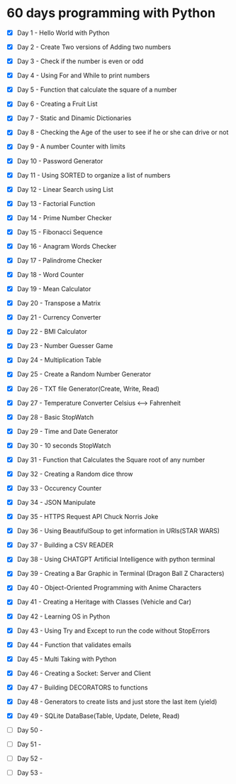 # 60 days programming with Python

- [x] Day 1 - Hello World with Python
- [x] Day 2 - Create Two versions of Adding two numbers
- [x] Day 3 - Check if the number is even or odd 
- [x] Day 4 - Using For and While to print numbers
- [x] Day 5 - Function that calculate the square of a number
- [x] Day 6 - Creating a Fruit List
- [x] Day 7 - Static and Dinamic Dictionaries
- [x] Day 8 - Checking the Age of the user to see if he or she can drive or not
- [x] Day 9 - A number Counter with limits
- [x] Day 10 - Password Generator
- [x] Day 11 - Using SORTED to organize a list of numbers
- [x] Day 12 - Linear Search using List
- [x] Day 13 - Factorial Function
- [x] Day 14 - Prime Number Checker
- [x] Day 15 - Fibonacci Sequence
- [x] Day 16 - Anagram Words Checker
- [x] Day 17 - Palindrome Checker
- [x] Day 18 - Word Counter 
- [x] Day 19 - Mean Calculator
- [x] Day 20 - Transpose a Matrix
- [x] Day 21 - Currency Converter
- [x] Day 22 - BMI Calculator
- [x] Day 23 - Number Guesser Game
- [x] Day 24 - Multiplication Table
- [x] Day 25 - Create a Random Number Generator
- [x] Day 26 - TXT file Generator(Create, Write, Read) 
- [x] Day 27 - Temperature Converter Celsius <--> Fahrenheit
- [x] Day 28 - Basic StopWatch
- [x] Day 29 - Time and Date Generator
- [x] Day 30 - 10 seconds StopWatch
- [x] Day 31 - Function that Calculates the Square root of any number
- [x] Day 32 - Creating a Random dice throw
- [x] Day 33 - Occurency Counter
- [x] Day 34 - JSON Manipulate
- [x] Day 35 - HTTPS Request API Chuck Norris Joke
- [x] Day 36 - Using BeautifulSoup to get information in URls(STAR WARS)
- [x] Day 37 - Building a CSV READER 
- [x] Day 38 - Using CHATGPT Artificial Intelligence with python terminal
- [x] Day 39 - Creating a Bar Graphic in Terminal (Dragon Ball Z Characters)
- [x] Day 40 - Object-Oriented Programming with Anime Characters
- [x] Day 41 - Creating a Heritage with Classes (Vehicle and Car)
- [x] Day 42 - Learning OS in Python
- [x] Day 43 - Using Try and Except to run the code without StopErrors
- [x] Day 44 - Function that validates emails
- [x] Day 45 - Multi Taking with Python
- [x] Day 46 - Creating a Socket: Server and Client
- [x] Day 47 - Building DECORATORS to functions
- [x] Day 48 - Generators to create lists and just store the last item (yield)
- [x] Day 49 - SQLite DataBase(Table, Update, Delete, Read)
- [ ] Day 50 -
- [ ] Day 51 -
- [ ] Day 52 -
- [ ] Day 53 -


